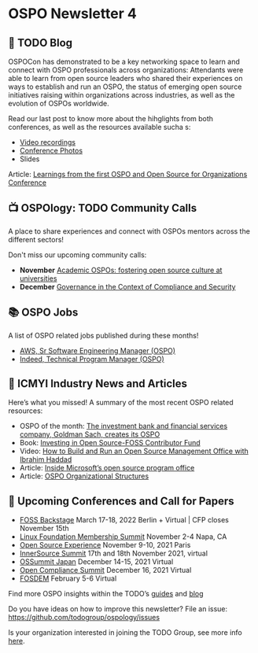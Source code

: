 # OSPO Newsletter 4

## 📖 TODO Blog

OSPOCon has demonstrated to be a key networking space to learn and connect with OSPO professionals across organizations: Attendants were able to learn from open source leaders who shared their experiences on ways to establish and run an OSPO, the status of emerging open source initiatives raising within organizations across industries, as well as the evolution of OSPOs worldwide.

Read our last post to know more about the hihglights from both conferences, as well as the resources available sucha s:

* [Video recordings](https://www.youtube.com/playlist?list=PLbzoR-pLrL6q-dYnjrPbF5in7VR4-8-ZU)
* [Conference Photos](https://www.flickr.com/photos/linuxfoundation/albums/72157719919607836)
* Slides

Article: [Learnings from the first OSPO and Open Source for Organizations Conference](https://todogroup.org/blog/ospocon-wrap-up/)

## 📺 OSPOlogy: TODO Community Calls

A place to share experiences and connect with OSPOs mentors across the different sectors! 

Don't miss our upcoming community calls:

* **November** [Academic OSPOs: fostering open source culture at universities](https://community.linuxfoundation.org/events/details/lfhq-todo-group-presents-academic-ospos-fostering-open-source-culture-at-universities/)
* **December** [Governance in the Context of Compliance and Security](https://community.linuxfoundation.org/events/details/lfhq-todo-group-presents-ospology-governance-in-the-context-of-compliance-and-security/)

## 📚 OSPO Jobs

A list of OSPO related jobs published during these months!

* [AWS, Sr Software Engineering Manager (OSPO)](https://www.amazon.jobs/en/jobs/1378076/sr-software-engineering-manager-open-source-programs)
* [Indeed, Technical Program Manager (OSPO)](https://www.indeed.jobs/jobs/technical-program-manager-open-source-program-office-26955/)

## 📌 ICMYI Industry News and Articles

Here’s what you missed! A summary of the most recent OSPO related resources:

* OSPO of the month: [The investment bank and financial services company, Goldman Sach, creates its OSPO](https://developer.gs.com/blog/hello-world/)
* Book: [Investing in Open Source-FOSS Contributor Fund](https://github.com/indeedeng/FOSS-Contributor-Fund/blob/main/Investing_in_Open_Source-FOSS_Contributor_Fund.pdf)
* Video: [How to Build and Run an Open Source Management Office with Ibrahim Haddad](https://youtu.be/Tz5n9cSE6C8)
* Article: [Inside Microsoft’s open source program office]()
* Article: [OSPO Organizational Structures](https://www.linkedin.com/pulse/open-source-program-offices-primer-organizational-roles-haddad/)

## 📎 Upcoming Conferences and Call for Papers

* [FOSS Backstage](https://foss-backstage.de/) March 17-18, 2022 Berlin + Virtual | CFP closes November 15th
* [Linux Foundation Membership Summit](https://events.linuxfoundation.org/lf-member-summit/) November 2-4 Napa, CA
* [Open Source Experience](https://www.opensource-experience.com/) November 9-10, 2021 Paris
* [InnerSource Summit](https://innersourcecommons.org/events/isc-2021/) 17th and 18th November 2021, virtual
* [OSSummit Japan](https://events.linuxfoundation.org/open-source-summit-japan/) December 14-15, 2021 Virtual
* [Open Compliance Summit](https://events.linuxfoundation.org/open-compliance-summit/) December 16, 2021 Virtual
* [FOSDEM](https://fosdem.org/2022/) February 5-6 Virtual


Find more OSPO insights within the TODO’s [guides](https://todogroup.org/guides/) and [blog](https://todogroup.org/blog/)

Do you have ideas on how to improve this newsletter? File an issue: https://github.com/todogroup/ospology/issues

Is your organization interested in joining the TODO Group, see more info [here](https://todogroup.org/join/).
